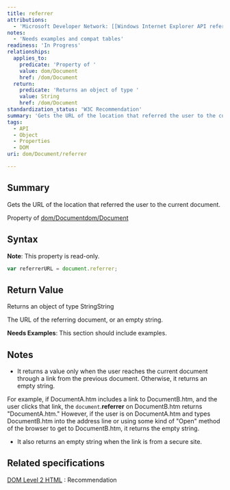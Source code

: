 ```yaml
---
title: referrer
attributions:
  - 'Microsoft Developer Network: [[Windows Internet Explorer API reference](http://msdn.microsoft.com/en-us/library/ie/hh828809%28v=vs.85%29.aspx) Article]'
notes:
  - 'Needs examples and compat tables'
readiness: 'In Progress'
relationships:
  applies_to:
    predicate: 'Property of '
    value: dom/Document
    href: /dom/Document
  return:
    predicate: 'Returns an object of type '
    value: String
    href: /dom/Document
standardization_status: 'W3C Recommendation'
summary: 'Gets the URL of the location that referred the user to the current document.'
tags:
  - API
  - Object
  - Properties
  - DOM
uri: dom/Document/referrer

---
```

## <span>Summary</span>

Gets the URL of the location that referred the user to the current document.

Property of [dom/Document](/dom/Document)[dom/Document](/dom/Document)

## <span>Syntax</span>

**Note**: This property is read-only.

``` js
var referrerURL = document.referrer;
```

## <span>Return Value</span>

Returns an object of type StringString

The URL of the referring document, or an empty string.

**Needs Examples**: This section should include examples.

## <span>Notes</span>

-   It returns a value only when the user reaches the current document through a link from the previous document. Otherwise, it returns an empty string.

For example, if DocumentA.htm includes a link to DocumentB.htm, and the user clicks that link, the `document`.**referrer** on DocumentB.htm returns "DocumentA.htm." However, if the user is on DocumentA.htm and types DocumentB.htm into the address line or using some kind of "Open" method of the browser to get to DocumentB.htm, it returns the empty string.

-   It also returns an empty string when the link is from a secure site.

## <span>Related specifications</span>

[DOM Level 2 HTML](http://www.w3.org/TR/2003/REC-DOM-Level-2-HTML-20030109/)
:   Recommendation
